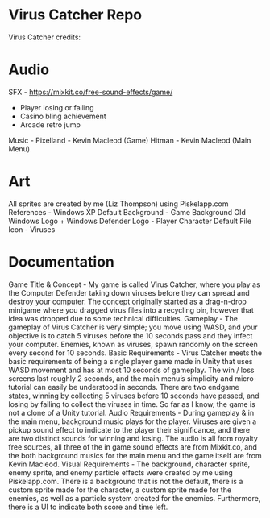# Virus Catcher Repo
Virus Catcher credits:
# Audio
SFX -
https://mixkit.co/free-sound-effects/game/
- Player losing or failing
- Casino bling achievement
- Arcade retro jump

Music -
Pixelland - Kevin Macleod (Game)
Hitman - Kevin Macleod (Main Menu)

# Art
All sprites are created by me (Liz Thompson) using Piskelapp.com
References -
Windows XP Default Background - Game Background
Old Windows Logo + Windows Defender Logo - Player Character
Default File Icon - Viruses

# Documentation
Game Title & Concept -
My game is called Virus Catcher, where you play as the Computer Defender taking down viruses before they can spread and destroy your computer. The concept originally started as a drag-n-drop minigame where you dragged virus files into a recycling bin, however that idea was dropped due to some technical difficulties.
Gameplay -
The gameplay of Virus Catcher is very simple; you move using WASD, and your objective is to catch 5 viruses before the 10 seconds pass and they infect your computer. Enemies, known as viruses, spawn randomly on the screen every second for 10 seconds.
Basic Requirements -
Virus Catcher meets the basic requirements of being a single player game made in Unity that uses WASD movement and has at most 10 seconds of gameplay. The win / loss screens last roughly 2 seconds, and the main menu’s simplicity and micro-tutorial can easily be understood in seconds. There are two endgame states, winning by collecting 5 viruses before 10 seconds have passed, and losing by failing to collect the viruses in time. So far as I know, the game is not a clone of a Unity tutorial.
Audio Requirements -
During gameplay & in the main menu, background music plays for the player. Viruses are given a pickup sound effect to indicate to the player their significance, and there are two distinct sounds for winning and losing.
The audio is all from royalty free sources, all three of the in game sound effects are from Mixkit.co, and the both background musics for the main menu and the game itself are from Kevin Macleod.
Visual Requirements -
The background, character sprite, enemy sprite, and enemy particle effects were created by me using Piskelapp.com. There is a background that is not the default, there is a custom sprite made for the character, a custom sprite made for the enemies, as well as a particle system created for the enemies. Furthermore, there is a UI to indicate both score and time left.
